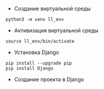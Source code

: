 
* Создание виртуальной среды
```
python3 -m venv ll_env
```

* Активизация виртуальной среды
```
source ll_env/bin/activate
```

* Установка Django
```
pip install --upgrade pip
pip install Django
```

* Создание проекта в Django
